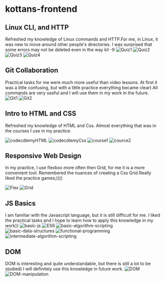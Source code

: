# kottans-frontend

## Linux CLI, and HTTP
Refreshed my knowledge of Linux commands and HTTP.For me, in Linux, it was new to move around other people's directories.
I was surprised that some errors may not be deleted even in the way kil -9
![Quiz1](./task_linux_cli/Quiz1.PNG)
![Quiz2](./task_linux_cli/Quiz2.PNG)
![Quiz3](./task_linux_cli/Quiz3.PNG)
![Quiz4](./task_linux_cli/Quiz4.PNG)

## Git Collaboration
Practical tasks for me were much more useful than video lessons. At first it was a little confusing, but with a little practice everything became clear) All commands are very useful and I will use them in my work in the  future.
![Git1](./task_git_collaboration/Git1.PNG)
![Git2](./task_git_collaboration/Git2.PNG)

## Intro to HTML and CSS
Refreshed my knowledge of HTML and Css. Almost everything that was in the courses I use in my practice.

![codecdlemyHTML](./task_html_css_intro/HTML.PNG)
![codecdlemyCss](./task_html_css_intro/CSS.PNG)
![course1](./task_html_css_intro/Course1.PNG)
![cource2](./task_html_css_intro/Course2.PNG)

## Responsive Web Design
In my practice, I use flexbox more often then Grid, for me it is a more convenient tool. Remembered the nuances of creating a Css Grid.Really liked the practice games;))))

![Flex](./task_responsive_web_design/Flex.jpg)
![Grid](./task_responsive_web_design/Grid.jpg)

## JS Basics
I am familiar with the Javascript language, but it is still difficult for me. I liked the practical tasks and I hope to learn how to apply this knowledge in my work))
![basic-js](./task_js_basics/basic-js.PNG)
![ES6](./task_js_basics/ES6.PNG)
![basic-algorithm-scripting](./task_js_basics/basic-algorithm-scripting.PNG)
![basic-data-structures](./task_js_basics/basic-data-structures.PNG)
![functional-programming](./task_js_basics/functional-programming.PNG)
![intermediate-algorithm-scripting](./task_js_basics/intermediate-algorithm-scripting.PNG)

## DOM
DOM  is interesting and quite understandable, but there is still a lot to be studied) I will definitely use this knowledge in future work.
![DOM](./task_js_dom/DOM.PNG)
![DOM-manipulation](./task_js_dom/DOM-manipulation.PNG)